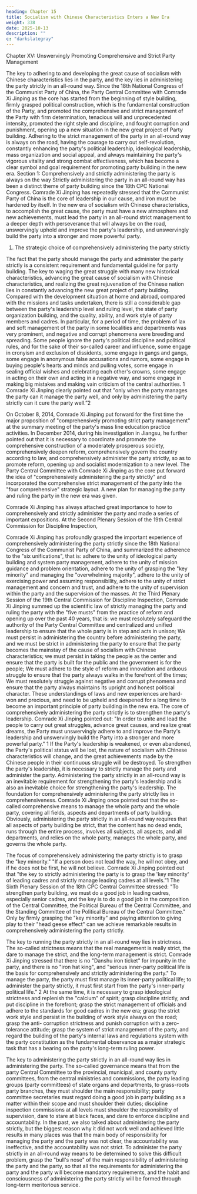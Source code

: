 ```yaml
---
heading: Chapter 15
title: Socialism with Chinese Characteristics Enters a New Era
weight: 338
date: 2025-10-13
description: ""
c: "darkslategray"
---
```




Chapter XV: Unswervingly Promoting Comprehensive and Strict Party Management

The key to adhering to and developing the great cause of socialism with Chinese characteristics lies
in the party, and the key lies in administering the party strictly in an all-round way. Since the 18th
National Congress of the Communist Party of China, the Party Central Committee with Comrade
Xi Jinping as the core has started from the beginning of style building, firmly grasped political
construction, which is the fundamental construction of the Party, and promoted the comprehensive
and strict management of the Party with firm determination, tenacious will and unprecedented
intensity, promoted the right style and discipline, and fought corruption and punishment, opening
up a new situation in the new great project of Party building. Adhering to the strict management of
the party in an all-round way is always on the road, having the courage to carry out self-revolution,
constantly enhancing the party's political leadership, ideological leadership, mass organization and
social appeal, and always maintaining the party's vigorous vitality and strong combat effectiveness,
which has become a clear symbol and goal requirement for promoting party building in the new era.
Section 1: Comprehensively and strictly administering the
party is always on the way
Strictly administering the party in an all-round way has been a distinct theme of party building since
the 18th CPC National Congress. Comrade Xi Jinping has repeatedly stressed that the Communist
Party of China is the core of leadership in our cause, and iron must be hardened by itself. In the new
era of socialism with Chinese characteristics, to accomplish the great cause, the party must have a
new atmosphere and new achievements, must lead the party in an all-round strict management to a
deeper depth with perseverance that will always be on the road, unswervingly uphold and improve
the party's leadership, and unswervingly build the party into a stronger and more powerful party.

1. The strategic choice of comprehensively administering the party strictly

The fact that the party should manage the party and administer the party strictly is a consistent
requirement and fundamental guideline for party building. The key to waging the great struggle with
many new historical characteristics, advancing the great cause of socialism with Chinese
characteristics, and realizing the great rejuvenation of the Chinese nation lies in constantly
advancing the new great project of party building. Compared with the development situation at home
and abroad, compared with the missions and tasks undertaken, there is still a considerable gap
between the party's leadership level and ruling level, the state of party organization building, and
the quality, ability, and work style of party members and cadres. In particular, for a period of time,
the problem of lax and soft management of the party in some localities and departments was very
prominent, and negative and corrupt phenomena were breeding and spreading. Some people ignore
the party's political discipline and political rules, and for the sake of their so-called career and
influence, some engage in cronyism and exclusion of dissidents, some engage in gangs and gangs,
some engage in anonymous false accusations and rumors, some engage in buying people's hearts
and minds and pulling votes, some engage in sealing official wishes and celebrating each other's
crowns, some engage in acting on their own and acting in a negative way, and some engage in
making big mistakes and making vain criticism of the central authorities. 1 Comrade Xi Jinping
clearly pointed out that "only when the party manages the party can it manage the party well, and
only by administering the party strictly can it cure the party well.”2

On October 8, 2014, Comrade Xi Jinping put forward for the first time the major proposition of
"comprehensively promoting strict party management" at the summary meeting of the party's mass
line education practice activities. In December 2014, during his investigation in Jiangsu, he further
pointed out that it is necessary to coordinate and promote the comprehensive construction of a
moderately prosperous society, comprehensively deepen reform, comprehensively govern the
country according to law, and comprehensively administer the party strictly, so as to promote reform,
opening up and socialist modernization to a new level. The Party Central Committee with Comrade
Xi Jinping as the core put forward the idea of "comprehensively administering the party strictly"
and incorporated the comprehensive strict management of the party into the "four comprehensive"
strategic layout. A new plan for managing the party and ruling the party in the new era was given.

Comrade Xi Jinping has always attached great importance to how to comprehensively and strictly
administer the party and made a series of important expositions. At the Second Plenary Session of
the 19th Central Commission for Discipline Inspection,

Comrade Xi Jinping has profoundly grasped the important experience of comprehensively
administering the party strictly since the 18th National Congress of the Communist Party of China,
and summarized the adherence to the "six unifications", that is: adhere to the unity of ideological
party building and system party management, adhere to the unity of mission guidance and problem
orientation, adhere to the unity of grasping the "key minority" and managing the "overwhelming
majority", adhere to the unity of exercising power and assuming responsibility, adhere to the unity
of strict management and concern and trust, and adhere to the unity of supervision within the party
and the supervision of the masses. At the Third Plenary Session of the 19th Central Commission for
Discipline Inspection, Comrade Xi Jinping summed up the scientific law of strictly managing the
party and ruling the party with the "five musts" from the practice of reform and opening up over the
past 40 years, that is: we must resolutely safeguard the authority of the Party Central Committee and
centralized and unified leadership to ensure that the whole party is in step and acts in unison; We
must persist in administering the country before administering the party, and we must be strict in
administering the party to ensure that the party becomes the mainstay of the cause of socialism with
Chinese characteristics; we must persist in taking the people as the center and ensure that the party
is built for the public and the government is for the people; We must adhere to the style of reform
and innovation and arduous struggle to ensure that the party always walks in the forefront of the
times; We must resolutely struggle against negative and corrupt phenomena and ensure that the
party always maintains its upright and honest political character. These understandings of laws and
new experiences are hard-won and precious, and need to be upheld and deepened for a long time to
become an important principle of party building in the new era.
The core of comprehensively administering the party strictly is to strengthen the party's leadership.
Comrade Xi Jinping pointed out: "In order to unite and lead the people to carry out great struggles,
advance great causes, and realize great dreams, the Party must unswervingly adhere to and improve
the Party's leadership and unswervingly build the Party into a stronger and more powerful party." 1
If the Party's leadership is weakened, or even abandoned, the Party's political status will be lost, the
nature of socialism with Chinese characteristics will change, and the great achievements made by
the Chinese people in their continuous struggle will be destroyed. To strengthen the party's
leadership, it is necessary to strictly manage the party and administer the party. Administering the
party strictly in an all-round way is an inevitable requirement for strengthening the party's leadership
and is also an inevitable choice for strengthening the party's leadership.
The foundation for comprehensively administering the party strictly lies in comprehensiveness.
Comrade Xi Jinping once pointed out that the so-called comprehensive means to manage the whole
party and the whole party, covering all fields, aspects and departments of party building. Obviously,
administering the party strictly in an all-round way requires that all aspects of party building be
strict, that the content has no dead ends, runs through the entire process, involves all subjects, all
aspects, and all departments, and relies on the whole party, manages the whole party, and governs
the whole party.

The focus of comprehensively administering the party strictly is to grasp the "key minority." "If a
person does not lead the way, he will not obey, and if he does not be first, he will not believe.
Comrade Xi Jinping pointed out that "the key to strictly administering the party is to grasp the 'key
minority' of leading cadres and strictly manage leading cadres at all levels.”1 The Sixth Plenary
Session of the 18th CPC Central Committee stressed: "To strengthen party building, we must do a
good job in leading cadres, especially senior cadres, and the key is to do a good job in the
composition of the Central Committee, the Political Bureau of the Central Committee, and the
Standing Committee of the Political Bureau of the Central Committee." Only by firmly grasping the
"key minority" and paying attention to giving play to their "head geese effect" can we achieve
remarkable results in comprehensively administering the party strictly.

The key to running the party strictly in an all-round way lies in strictness. The so-called strictness
means that the real management is really strict, the dare to manage the strict, and the long-term
management is strict. Comrade Xi Jinping stressed that there is no "Danshu iron ticket" for impunity
in the party, and there is no "iron hat king", and "serious inner-party political life is the basis for
comprehensively and strictly administering the party." To manage the party, the party must first
manage its inner-party political life; to administer the party strictly, it must first start from the party's
inner-party political life.” 2 At the same time, it is necessary to grasp ideological strictness and
replenish the "calcium" of spirit; grasp discipline strictly, and put discipline in the forefront; grasp
the strict management of officials and adhere to the standards for good cadres in the new era; grasp
the strict work style and persist in the building of work style always on the road; grasp the anti-
corruption strictness and punish corruption with a zero-tolerance attitude; grasp the system of strict
management of the party, and regard the building of the party's internal laws and regulations system
with the party constitution as the fundamental observance as a major strategic task that has a bearing
on the party's long-term ruling power.

The key to administering the party strictly in an all-round way lies in administering the party. The
so-called governance means that from the party Central Committee to the provincial, municipal, and
county party committees, from the central ministries and commissions, the party leading groups
(party committees) of state organs and departments, to grass-roots party branches, they must
shoulder the main responsibility; party committee secretaries must regard doing a good job in party
building as a matter within their scope and must shoulder their duties; discipline inspection
commissions at all levels must shoulder the responsibility of supervision, dare to stare at black faces,
and dare to enforce discipline and accountability. In the past, we also talked about administering the
party strictly, but the biggest reason why it did not work well and achieved little results in many
places was that the main body of responsibility for managing the party and the party was not clear,
the accountability was ineffective, and the accountability was not strict. To administer the party
strictly in an all-round way means to be determined to solve this difficult problem, grasp the "bull's
nose" of the main responsibility of administering the party and the party, so that all the requirements
for administering the party and the party will become mandatory requirements, and the habit and
consciousness of administering the party strictly will be formed through long-term meritorious
service.
